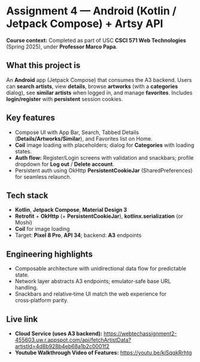 # Assignment 4 — Android (Kotlin / Jetpack Compose) + Artsy API

**Course context:** Completed as part of USC **CSCI 571 Web Technologies** (Spring 2025), under **Professor Marco Papa**.

## What this project is
An **Android** app (Jetpack Compose) that consumes the A3 backend. Users can **search artists**, view **details**, browse **artworks** (with a **categories** dialog), see **similar artists** when logged in, and manage **favorites**. Includes **login/register** with **persistent** session cookies.

## Key features
- Compose UI with App Bar, Search, Tabbed Details (**Details/Artworks/Similar**), and Favorites list on Home.
- **Coil** image loading with placeholders; dialog for **Categories** with loading states.
- **Auth flow:** Register/Login screens with validation and snackbars; profile dropdown for **Log out** / **Delete account**.
- Persistent auth using OkHttp **PersistentCookieJar** (SharedPreferences) for seamless relaunch.

## Tech stack
- **Kotlin**, **Jetpack Compose**, **Material Design 3**
- **Retrofit** + **OkHttp** (+ **PersistentCookieJar**), **kotlinx.serialization** (or Moshi)
- **Coil** for image loading
- Target: **Pixel 8 Pro**, **API 34**; backend: **A3** endpoints

## Engineering highlights
- Composable architecture with unidirectional data flow for predictable state.
- Network layer abstracts A3 endpoints; emulator‑safe base URL handling.
- Snackbars and relative‑time UI match the web experience for cross‑platform parity.

## Live link
- **Cloud Service (uses A3 backend):** https://webtechassignment2-455603.uw.r.appspot.com/api/fetchArtistData?artistId=4d8b928b4eb68a1b2c0001f2
- **Youtube Walkthrough Video of Features:** https://youtu.be/kiSqqkRrhtg